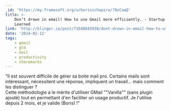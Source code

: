 ```yaml
---
_id: 'https://my.framasoft.org/u/borisschapira/?9zCaqQ'
title: >-
    Don’t drown in email! How to use Gmail more efficiently. - Startup Lessons
    Learned
link: 'http://klinger.io/post/71640845938/dont-drown-in-email-how-to-use-gmail-more'
date: '2014-02-12'
tags:
    - gmail
    - gtd
    - mail
    - productivity
    - sharemarks
---
```


<div class="markdown"><p>&quot;Il est souvent difficile de gérer sa boite mail pro. Certains mails sont intéressant, nécessitent une réponse, impliquent un travail... mais comment les distinguer ?<br />
Cette méthodologie a le mérite d'utiliser GMail &quot;&quot;Vanilla&quot;&quot; (sans plugin ajouté) tout en permettant d'en faciliter un usage productif. Je l'utilise depuis 2 mois, et je valide (Boris) !&quot;
</p></div>
